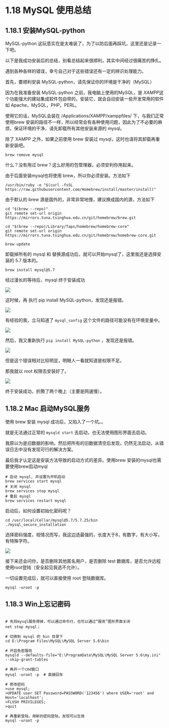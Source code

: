 # 1.18 MySQL 使用总结

## 1.18.1 安装MySQL-python

MySQL-python 这玩意实在是太难装了，为了以防后面再踩坑，这里还是记录一下吧。

以下是我成功安装后的总结，别看总结起来很顺利，其实中间经过很痛苦的挣扎。

遇到各种各样的错误，幸亏自己对于这些错误还有一定的辨识处理能力。

首先，要顺利安装 MySQL-python，请先保证你的环境是干净的（MySQL）

因为在我准备安装 MySQL-python 之前，我电脑上使用的MySQL，是 *XAMPP*这个功能强大的建站集成软件包自带的，安装它，就会自动安装一些开发常用的软件 如 Apache，MySQL，PHP，PERL。

使用它的话，MySQL会装在 /Applications/XAMPP/xamppfiles/ 下，与我们正常使用brew 安装的路径不一样，所以经常会有各种使用问题，因此为了不必要的麻烦，保证环境的干净，请先卸载所有其他安装来源的 mysql。

除了 XAMPP 之外，如果之前使用 brew 安装过 mysql，这时也请将其卸载再重新安装吧。

```shell
brew remove mysql
```

什么？没有用过 brew？这么好用的包管理器，必须安利你用起来。

由于后面安装mysql也将使用 brew，所以你必须安装。方法如下

```shell
/usr/bin/ruby -e "$(curl -fsSL https://raw.githubusercontent.com/Homebrew/install/master/install)"
```

由于默认的 brew 源是国外的，非常非常地慢，建议换成国内的源，方法如下

```shell
cd "$(brew --repo)"
git remote set-url origin https://mirrors.tuna.tsinghua.edu.cn/git/homebrew/brew.git

cd "$(brew --repo)/Library/Taps/homebrew/homebrew-core"
git remote set-url origin https://mirrors.tuna.tsinghua.edu.cn/git/homebrew/homebrew-core.git

brew update
```

卸载掉所有的 mysql 和 替换源成功后，就可以开始mysql了，这里我还是选择安装的 5.7 版本的。

```shell
brew install mysql@5.7
```

经过漫长的等待后，mysql 终于安装成功

![](http://image.python-online.cn/20190615001340.png)

这时候，再 执行 pip install MySQL-python，发现还是报错。

![](http://image.python-online.cn/20190615001414.png)

有经验的我，立马知道了 `mysql_config` 这个文件的路径可能没有在环境变量中。

![](http://image.python-online.cn/20190615001633.png)

然后，我又重新执行 `pip install MySQL-python` ，发现还是报错。

![](http://image.python-online.cn/20190615001706.png)

但是这个错误相对比较明显，明眼人一看就知道是权限不足。

那我就以 root 权限去安装好了。

![](http://image.python-online.cn/20190615001908.png)

终于安装成功，折腾了两个晚上（主要是网速慢）。

## 1.18.2 Mac 启动MySQL服务

使用 brew 安装 mysql 成功后，又陷入了一个坑。。

就是无法通过正常的 `mysqld start` 去启动，也无法使用图形界面去启动。

我原以为是旧数据的影响，然后把所有的旧数据清空后发现，仍然无法启动，从错误日志中没有发现可行的解决方案。

最后我才认定这是安装方法导致的启动方式的差异。使用brew 安装的mysql也需要使用brew启动myql

```shell
# 启动 mysql, 并设置为开机启动
brew services start mysql
# 关闭 mysql
brew services stop mysql
# 重启 mysql
brew services restart mysql
```

启动后，如何设置初始化密码呢？

```shell
cd /usr/local/Cellar/mysql@5.7/5.7.25/bin
./mysql_secure_installation
```

选择密码强度，视情况而写，我这边选最强的，长度大于8，有数字，有大小写，有特殊字符。

![](http://image.python-online.cn/20190615112422.png)

接下来还会问你，是否删除其他匿名用户，是否删除 test 数据库，是否允许远程使用root登陆（安全起见我选不允许）。

一切设置完成后，就可以直接使用 root 登陆数据库。

```shell
mysql -uroot -p
```



## 1.18.3 Win上忘记密码

```shell

# 先将mysql服务停掉，可以通过命令行，也可以通过“服务”图形界面关闭
net stop mysql；

# 切换到 mysql 的 bin 目录下
cd E:\Program Files\MySQL\MySQL Server 5.6\bin

# 开启免密服务
mysqld --defaults-file="E:\ProgramData\MySQL\MySQL Server 5.6\my.ini" --skip-grant-tables

# 再开一个cmd窗口
mysql -uroot -p  # 直接回车

# 修改密码
>use mysql;
>UPDATE user SET Password=PASSWORD('123456') where USER='root' and Host='localhost';
>FLUSH PRIVILEGES;
>quit

# 再重新登陆，用新的密码登陆，发现可以生效
mysql -uroot -p
```

